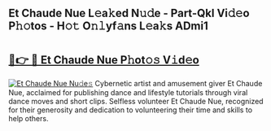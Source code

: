 ## Et Chaude Nue L𝚎a𝚔ed N𝚞𝚍e - Part-Qkl Vi𝚍𝚎o P𝚑𝚘tos - H𝚘𝚝 O𝚗𝚕yf𝚊ns L𝚎a𝚔s ADmi1

# <h2><a href="http://kfd4x8p.oniu.top/?m=Et+Chaude+Nue">🔗👉 🔴 Et Chaude Nue P𝚑ot𝚘𝚜 V𝚒d𝚎o</a></h2>

[![Et Chaude Nue Nu𝚍e𝚜](https://i.imgur.com/0qMVB7G.gif)](http://kfd4x8p.oniu.top/?m=Et+Chaude+Nue)
Cybernetic artist and amusement giver Et Chaude Nue, acclaimed for publishing dance and lifestyle tutorials through viral dance moves and short clips. Selfless volunteer Et Chaude Nue, recognized for their generosity and dedication to volunteering their time and skills to help others.  
